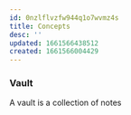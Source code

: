 ```yaml
---
id: 0nzlflvzfw944q1o7wvmz4s
title: Concepts
desc: ''
updated: 1661566438512
created: 1661566004429
---
```


### Vault

A vault is a collection of notes